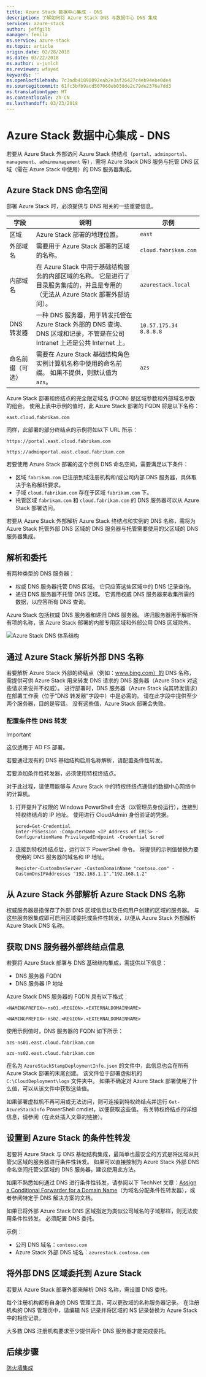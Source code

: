 ```yaml
---
title: Azure Stack 数据中心集成 - DNS
description: 了解如何将 Azure Stack DNS 与数据中心 DNS 集成
services: azure-stack
author: jeffgilb
manager: femila
ms.service: azure-stack
ms.topic: article
origin.date: 02/28/2018
ms.date: 03/22/2018
ms.author: v-junlch
ms.reviewer: wfayed
keywords: ''
ms.openlocfilehash: 7c3adb41898092eab2e3af26427c4eb94ebe0de4
ms.sourcegitcommit: 61fc3bfb9acd507060eb030de2c79de2376e7dd3
ms.translationtype: HT
ms.contentlocale: zh-CN
ms.lasthandoff: 03/23/2018
---
```

# <a name="azure-stack-datacenter-integration---dns"></a>Azure Stack 数据中心集成 - DNS
若要从 Azure Stack 外部访问 Azure Stack 终结点（`portal`、`adminportal`、`management`、`adminmanagement` 等），需将 Azure Stack DNS 服务与托管 DNS 区域（需在 Azure Stack 中使用）的 DNS 服务器集成。

## <a name="azure-stack-dns-namespace"></a>Azure Stack DNS 命名空间
部署 Azure Stack 时，必须提供与 DNS 相关的一些重要信息。


|字段  |说明  |示例|
|---------|---------|---------|
|区域|Azure Stack 部署的地理位置。|`east`|
|外部域名|需要用于 Azure Stack 部署的区域的名称。|`cloud.fabrikam.com`|
|内部域名|在 Azure Stack 中用于基础结构服务的内部区域的名称。  它是进行了目录服务集成的，并且是专用的（无法从 Azure Stack 部署外部访问）。|`azurestack.local`|
|DNS 转发器|一种 DNS 服务器，用于转发托管在 Azure Stack 外部的 DNS 查询、DNS 区域和记录，不管是在公司 Intranet 上还是公共 Internet 上。|`10.57.175.34`<br>`8.8.8.8`|
|命名前缀（可选）|需要在 Azure Stack 基础结构角色实例计算机名称中使用的命名前缀。  如果不提供，则默认值为 `azs`。|`azs`|

Azure Stack 部署和终结点的完全限定域名 (FQDN) 是区域参数和外部域名参数的组合。 使用上表中示例的值时，此 Azure Stack 部署的 FQDN 将是以下名称：

`east.cloud.fabrikam.com`

同样，此部署的部分终结点的示例将如以下 URL 所示：

`https://portal.east.cloud.fabrikam.com`

`https://adminportal.east.cloud.fabrikam.com`

若要使用 Azure Stack 部署的这个示例 DNS 命名空间，需要满足以下条件：

- 区域 `fabrikam.com` 已注册到域注册机构和/或公司内部 DNS 服务器，具体取决于名称解析要求。
- 子域 `cloud.fabrikam.com` 存在于区域 `fabrikam.com` 下。
- 托管区域 `fabrikam.com` 和 `cloud.fabrikam.com` 的 DNS 服务器可以从 Azure Stack 部署访问。

若要从 Azure Stack 外部解析 Azure Stack 终结点和实例的 DNS 名称，需将为 Azure Stack 托管外部 DNS 区域的 DNS 服务器与托管需要使用的父区域的 DNS 服务器集成。


## <a name="resolution-and-delegation"></a>解析和委托

有两种类型的 DNS 服务器：

- 权威 DNS 服务器托管 DNS 区域。 它只应答这些区域中的 DNS 记录查询。
- 递归 DNS 服务器不托管 DNS 区域。 它调用权威 DNS 服务器来收集所需的数据，以应答所有 DNS 查询。

Azure Stack 包括权威 DNS 服务器和递归 DNS 服务器。 递归服务器用于解析所有项的名称，该 Azure Stack 部署的内部专用区域和外部公用 DNS 区域除外。 

![Azure Stack DNS 体系结构](./media/azure-stack-integrate-dns/Integrate-DNS-01.png)

## <a name="resolving-external-dns-names-from-azure-stack"></a>通过 Azure Stack 解析外部 DNS 名称

若要解析 Azure Stack 外部的终结点（例如：www.bing.com）的 DNS 名称，需提供可供 Azure Stack 用来转发 DNS 请求的 DNS 服务器（Azure Stack 对这些请求来说并不权威）。 进行部署时，DNS 服务器（Azure Stack 向其转发请求）在部署工作表（位于“DNS 转发器”字段中）中是必需的。 请在此字段中提供至少两个服务器，目的是容错。 没有这些值，Azure Stack 部署会失败。

### <a name="configure-conditional-dns-forwarding"></a>配置条件性 DNS 转发

> [!IMPORTANT]
> 这仅适用于 AD FS 部署。

若要通过现有的 DNS 基础结构启用名称解析，请配置条件性转发。

若要添加条件性转发器，必须使用特权终结点。

对于此过程，请使用能够与 Azure Stack 中的特权终结点通信的数据中心网络中的计算机。

1. 打开提升了权限的 Windows PowerShell 会话（以管理员身份运行），连接到特权终结点的 IP 地址。 使用进行 CloudAdmin 身份验证的凭据。

   ```
   $cred=Get-Credential 
   Enter-PSSession -ComputerName <IP Address of ERCS> -ConfigurationName PrivilegedEndpoint -Credential $cred
   ```

2. 连接到特权终结点后，运行以下 PowerShell 命令。 将提供的示例值替换为要使用的 DNS 服务器的域名和 IP 地址。

   ```
   Register-CustomDnsServer -CustomDomainName "contoso.com" -CustomDnsIPAddresses "192.168.1.1","192.168.1.2"
   ```

## <a name="resolving-azure-stack-dns-names-from-outside-azure-stack"></a>从 Azure Stack 外部解析 Azure Stack DNS 名称
权威服务器是指保存了外部 DNS 区域信息以及任何用户创建的区域的服务器。 与这些服务器集成即可启用区域委托或条件性转发，以便从 Azure Stack 外部解析 Azure Stack DNS 名称。

## <a name="get-dns-server-external-endpoint-information"></a>获取 DNS 服务器外部终结点信息

若要将 Azure Stack 部署与 DNS 基础结构集成，需提供以下信息：

- DNS 服务器 FQDN
- DNS 服务器 IP 地址

Azure Stack DNS 服务器的 FQDN 具有以下格式：

`<NAMINGPREFIX>-ns01.<REGION>.<EXTERNALDOMAINNAME>`

`<NAMINGPREFIX>-ns02.<REGION>.<EXTERNALDOMAINNAME>`

使用示例值时，DNS 服务器的 FQDN 如下所示：

`azs-ns01.east.cloud.fabrikam.com`

`azs-ns02.east.cloud.fabrikam.com`


在名为 `AzureStackStampDeploymentInfo.json` 的文件中，此信息也会在所有 Azure Stack 部署的末尾创建。 该文件位于部署虚拟机的 `C:\CloudDeployment\logs` 文件夹中。 如果不确定对 Azure Stack 部署使用了什么值，可以从该文件中获取这些值。

如果部署虚拟机不再可用或无法访问，则可连接到特权终结点并运行 `Get-AzureStackInfo` PowerShell cmdlet，以便获取这些值。 有关特权终结点的详细信息，请参阅（在此处插入文章的链接）。

## <a name="setting-up-conditional-forwarding-to-azure-stack"></a>设置到 Azure Stack 的条件性转发

若要将 Azure Stack 与 DNS 基础结构集成，最简单也最安全的方式是将区域从托管父区域的服务器进行条件性转发。 如果可以直接控制为 Azure Stack 外部 DNS 命名空间托管父区域的 DNS 服务器，建议使用此方法。

如果不熟悉如何通过 DNS 进行条件性转发，请参阅以下 TechNet 文章：[Assign a Conditional Forwarder for a Domain Name](https://technet.microsoft.com/library/cc794735)（为域名分配条件性转发器），或者参阅特定于 DNS 解决方案的文档。

如果已将外部 Azure Stack DNS 区域指定为类似公司域名的子域那样，则无法使用条件性转发。 必须配置 DNS 委托。

示例：

- 公司 DNS 域名：`contoso.com`
- Azure Stack 外部 DNS 域名：`azurestack.contoso.com`

## <a name="delegating-the-external-dns-zone-to-azure-stack"></a>将外部 DNS 区域委托到 Azure Stack

若要从 Azure Stack 部署外部来解析 DNS 名称，需设置 DNS 委托。

每个注册机构都有自身的 DNS 管理工具，可以更改域的名称服务器记录。 在注册机构的 DNS 管理页中，请编辑 NS 记录并将区域的 NS 记录替换为 Azure Stack 中的相应记录。

大多数 DNS 注册机构要求至少提供两个 DNS 服务器才能完成委托。

## <a name="next-steps"></a>后续步骤

[防火墙集成](azure-stack-firewall.md)

<!-- Update_Description: update metedata properties -->